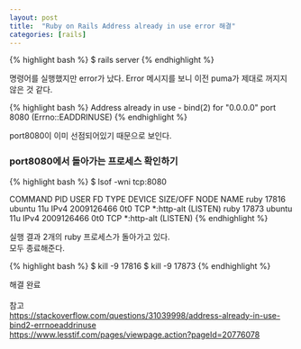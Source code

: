 ```yaml
---
layout: post
title:  "Ruby on Rails Address already in use error 해결"
categories: [rails]
---
```

{% highlight bash %}
$ rails server
{% endhighlight %}

명령어를 실행했지만 error가 났다. Error 메시지를 보니 이전 puma가 제대로 꺼지지 않은 것 같다.<br>

{% highlight bash %}
Address already in use - bind(2) for "0.0.0.0" port 8080 (Errno::EADDRINUSE)
{% endhighlight %}

port8080이 이미 선점되어있기 때문으로 보인다.<br>

### port8080에서 돌아가는 프로세스 확인하기

{% highlight bash %}
$ lsof -wni tcp:8080

COMMAND   PID   USER   FD   TYPE     DEVICE SIZE/OFF NODE NAME
ruby    17816 ubuntu   11u  IPv4 2009126466      0t0  TCP *:http-alt (LISTEN)
ruby    17873 ubuntu   11u  IPv4 2009126466      0t0  TCP *:http-alt (LISTEN)
{% endhighlight %}

실행 결과 2개의 ruby 프로세스가 돌아가고 있다.<br>
모두 종료해준다.<br>

{% highlight bash %}
$ kill -9 17816
$ kill -9 17873
{% endhighlight %}

해결 완료
<br><br>
참고<br>
<https://stackoverflow.com/questions/31039998/address-already-in-use-bind2-errnoeaddrinuse><br>
<https://www.lesstif.com/pages/viewpage.action?pageId=20776078>
